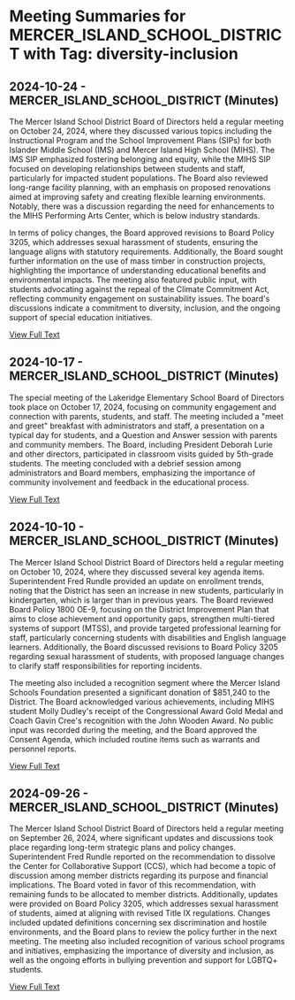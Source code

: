 # Meeting Summaries for MERCER_ISLAND_SCHOOL_DISTRICT with Tag: diversity-inclusion

## 2024-10-24 - MERCER_ISLAND_SCHOOL_DISTRICT (Minutes)

The Mercer Island School District Board of Directors held a regular meeting on October 24, 2024, where they discussed various topics including the Instructional Program and the School Improvement Plans (SIPs) for both Islander Middle School (IMS) and Mercer Island High School (MIHS). The IMS SIP emphasized fostering belonging and equity, while the MIHS SIP focused on developing relationships between students and staff, particularly for impacted student populations. The Board also reviewed long-range facility planning, with an emphasis on proposed renovations aimed at improving safety and creating flexible learning environments. Notably, there was a discussion regarding the need for enhancements to the MIHS Performing Arts Center, which is below industry standards.

In terms of policy changes, the Board approved revisions to Board Policy 3205, which addresses sexual harassment of students, ensuring the language aligns with statutory requirements. Additionally, the Board sought further information on the use of mass timber in construction projects, highlighting the importance of understanding educational benefits and environmental impacts. The meeting also featured public input, with students advocating against the repeal of the Climate Commitment Act, reflecting community engagement on sustainability issues. The board's discussions indicate a commitment to diversity, inclusion, and the ongoing support of special education initiatives.

[View Full Text](https://raw.githubusercontent.com/VoronoiPerspectives/WashingtonStateSchoolBoardExplorer/refs/heads/main/data/countries/usa/states/wa/counties/king/school_boards/mercer_island_school_district/2024/2024-10-24-minutes.txt)

## 2024-10-17 - MERCER_ISLAND_SCHOOL_DISTRICT (Minutes)

The special meeting of the Lakeridge Elementary School Board of Directors took place on October 17, 2024, focusing on community engagement and connection with parents, students, and staff. The meeting included a "meet and greet" breakfast with administrators and staff, a presentation on a typical day for students, and a Question and Answer session with parents and community members. The Board, including President Deborah Lurie and other directors, participated in classroom visits guided by 5th-grade students. The meeting concluded with a debrief session among administrators and Board members, emphasizing the importance of community involvement and feedback in the educational process.

[View Full Text](https://raw.githubusercontent.com/VoronoiPerspectives/WashingtonStateSchoolBoardExplorer/refs/heads/main/data/countries/usa/states/wa/counties/king/school_boards/mercer_island_school_district/2024/2024-10-17-minutes.txt)

## 2024-10-10 - MERCER_ISLAND_SCHOOL_DISTRICT (Minutes)

The Mercer Island School District Board of Directors held a regular meeting on October 10, 2024, where they discussed several key agenda items. Superintendent Fred Rundle provided an update on enrollment trends, noting that the District has seen an increase in new students, particularly in kindergarten, which is larger than in previous years. The Board reviewed Board Policy 1800 OE-9, focusing on the District Improvement Plan that aims to close achievement and opportunity gaps, strengthen multi-tiered systems of support (MTSS), and provide targeted professional learning for staff, particularly concerning students with disabilities and English language learners. Additionally, the Board discussed revisions to Board Policy 3205 regarding sexual harassment of students, with proposed language changes to clarify staff responsibilities for reporting incidents.

The meeting also included a recognition segment where the Mercer Island Schools Foundation presented a significant donation of $851,240 to the District. The Board acknowledged various achievements, including MIHS student Molly Dudley's receipt of the Congressional Award Gold Medal and Coach Gavin Cree's recognition with the John Wooden Award. No public input was recorded during the meeting, and the Board approved the Consent Agenda, which included routine items such as warrants and personnel reports.

[View Full Text](https://raw.githubusercontent.com/VoronoiPerspectives/WashingtonStateSchoolBoardExplorer/refs/heads/main/data/countries/usa/states/wa/counties/king/school_boards/mercer_island_school_district/2024/2024-10-10-minutes.txt)

## 2024-09-26 - MERCER_ISLAND_SCHOOL_DISTRICT (Minutes)

The Mercer Island School District Board of Directors held a regular meeting on September 26, 2024, where significant updates and discussions took place regarding long-term strategic plans and policy changes. Superintendent Fred Rundle reported on the recommendation to dissolve the Center for Collaborative Support (CCS), which had become a topic of discussion among member districts regarding its purpose and financial implications. The Board voted in favor of this recommendation, with remaining funds to be allocated to member districts. Additionally, updates were provided on Board Policy 3205, which addresses sexual harassment of students, aimed at aligning with revised Title IX regulations. Changes included updated definitions concerning sex discrimination and hostile environments, and the Board plans to review the policy further in the next meeting. The meeting also included recognition of various school programs and initiatives, emphasizing the importance of diversity and inclusion, as well as the ongoing efforts in bullying prevention and support for LGBTQ+ students.

[View Full Text](https://raw.githubusercontent.com/VoronoiPerspectives/WashingtonStateSchoolBoardExplorer/refs/heads/main/data/countries/usa/states/wa/counties/king/school_boards/mercer_island_school_district/2024/2024-09-26-minutes.txt)

